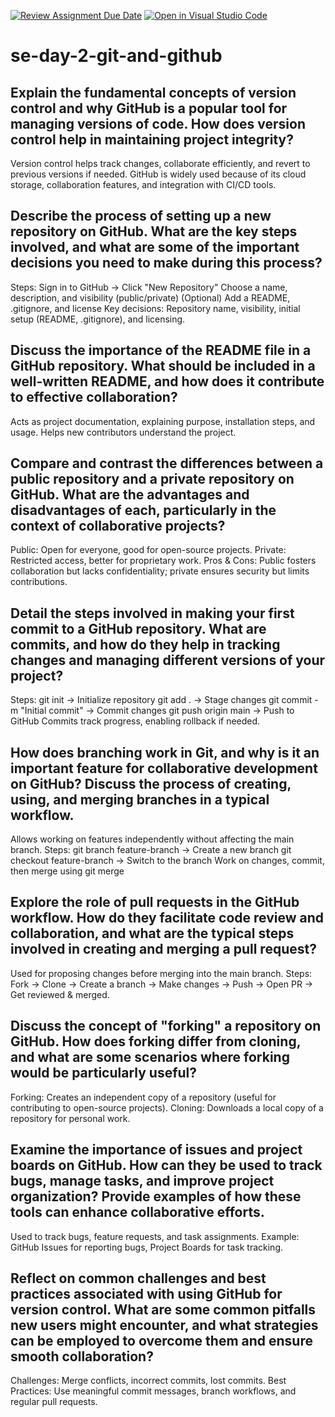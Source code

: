 [![Review Assignment Due Date](https://classroom.github.com/assets/deadline-readme-button-22041afd0340ce965d47ae6ef1cefeee28c7c493a6346c4f15d667ab976d596c.svg)](https://classroom.github.com/a/8wgCKhpZ)
[![Open in Visual Studio Code](https://classroom.github.com/assets/open-in-vscode-2e0aaae1b6195c2367325f4f02e2d04e9abb55f0b24a779b69b11b9e10269abc.svg)](https://classroom.github.com/online_ide?assignment_repo_id=18386991&assignment_repo_type=AssignmentRepo)
# se-day-2-git-and-github
## Explain the fundamental concepts of version control and why GitHub is a popular tool for managing versions of code. How does version control help in maintaining project integrity?
Version control helps track changes, collaborate efficiently, and revert to previous versions if needed.
GitHub is widely used because of its cloud storage, collaboration features, and integration with CI/CD tools.

## Describe the process of setting up a new repository on GitHub. What are the key steps involved, and what are some of the important decisions you need to make during this process?
Steps:
Sign in to GitHub → Click "New Repository"
Choose a name, description, and visibility (public/private)
(Optional) Add a README, .gitignore, and license
Key decisions: Repository name, visibility, initial setup (README, .gitignore), and licensing.

## Discuss the importance of the README file in a GitHub repository. What should be included in a well-written README, and how does it contribute to effective collaboration?
Acts as project documentation, explaining purpose, installation steps, and usage.
Helps new contributors understand the project.

## Compare and contrast the differences between a public repository and a private repository on GitHub. What are the advantages and disadvantages of each, particularly in the context of collaborative projects?
Public: Open for everyone, good for open-source projects.
Private: Restricted access, better for proprietary work.
Pros & Cons: Public fosters collaboration but lacks confidentiality; private ensures security but limits contributions.

## Detail the steps involved in making your first commit to a GitHub repository. What are commits, and how do they help in tracking changes and managing different versions of your project?
Steps:
git init → Initialize repository
git add . → Stage changes
git commit -m "Initial commit" → Commit changes
git push origin main → Push to GitHub
Commits track progress, enabling rollback if needed.

## How does branching work in Git, and why is it an important feature for collaborative development on GitHub? Discuss the process of creating, using, and merging branches in a typical workflow.
Allows working on features independently without affecting the main branch.
Steps:
git branch feature-branch → Create a new branch
git checkout feature-branch → Switch to the branch
Work on changes, commit, then merge using git merge

## Explore the role of pull requests in the GitHub workflow. How do they facilitate code review and collaboration, and what are the typical steps involved in creating and merging a pull request?
Used for proposing changes before merging into the main branch.
Steps: Fork → Clone → Create a branch → Make changes → Push → Open PR → Get reviewed & merged.

## Discuss the concept of "forking" a repository on GitHub. How does forking differ from cloning, and what are some scenarios where forking would be particularly useful?
Forking: Creates an independent copy of a repository (useful for contributing to open-source projects).
Cloning: Downloads a local copy of a repository for personal work.

## Examine the importance of issues and project boards on GitHub. How can they be used to track bugs, manage tasks, and improve project organization? Provide examples of how these tools can enhance collaborative efforts.
Used to track bugs, feature requests, and task assignments.
Example: GitHub Issues for reporting bugs, Project Boards for task tracking.

## Reflect on common challenges and best practices associated with using GitHub for version control. What are some common pitfalls new users might encounter, and what strategies can be employed to overcome them and ensure smooth collaboration?
Challenges: Merge conflicts, incorrect commits, lost commits.
Best Practices: Use meaningful commit messages, branch workflows, and regular pull requests.
